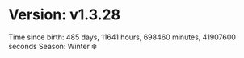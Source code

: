# Version: v1.3.28
Time since birth: 485 days, 11641 hours, 698460 minutes, 41907600 seconds
Season: Winter ❄️
